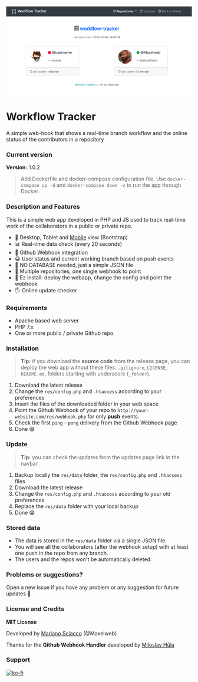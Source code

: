 ![Workflow Tracker Desktop view](_docs/workflow-desktop.png)

# Workflow Tracker

A simple web-hook that shows a real-time branch workflow and the online status of the contributors in a repository

### Current version

**Version:** 1.0.2

> Add Dockerfile and docker-compose configuration file. Use `docker-compose up -d` and `docker-compose down -v` to run the app through Docker.

### Description and Features

This is a simple web app developed in PHP and JS used to track real-time work of the collaborators in a public or private repo. 

- :iphone: Desktop, Tablet and [Mobile](_docs/workflow-mobile.png) view (Bootstrap)
- :bar_chart: Real-time data check (every 20 seconds)
- :call_me_hand: Github Webhook integration
- :grinning: User status and current working branch based on push events
- :page_with_curl: NO DATABASE needed, just a simple JSON file
- :open_file_folder: Multiple repositories, one single webhook to point
- :electric_plug: Ez install: deploy the webapp, change the config and point the webhook
- :raised_hand_with_fingers_splayed: Online update checker


### Requirements

- Apache based web server
- PHP 7.x
- One or more public / private Github repo.


### Installation

> **Tip:** if you download the **source code** from the release page, you can deploy the web app without these files: `.gitignore`, `LICENSE`, `README.md`, folders starting with underscore (`_folder`).

1. Download the latest release
2. Change the `res/config.php` and `.htaccess` according to your preferences
3. Insert the files of the downloaded folder in your web space
4. Point the Github Webhook of your repo to `http://your-website.com/res/webhook.php` for only **push** events.
5. Check the first `ping` - `pong` delivery from the Github Webhook page
6. Done :smile:

### Update

> **Tip:** you can check the updates from the updates page link in the navbar

1. Backup locally the `res/data` folder, the `res/config.php` and `.htaccess` files
2. Download the latest release
3. Change the `res/config.php` and `.htaccess` according to your old preferences
4. Replace the `res/data` folder with your local backup
5. Done :grin:

### Stored data

- The data is stored in the `res/data` folder via a single JSON file.
- You will see all the collaborators (after the webhook setup) with at least one push in the repo from any branch.
- The users and the repos won't be automatically deleted.


### Problems or suggestions?

Open a new issue if you have any problem or any suggestion for future updates :slightly_smiling_face:

### License and Credits

**MIT License**

Developed by [Mariano Sciacco](https://marianosciacco.it) (@Maxelweb)

Thanks for the __Github Webhook Handler__ developed by [Miloslav Hůla](https://github.com/milo)

### Support

[![ko-fi](https://www.ko-fi.com/img/githubbutton_sm.svg)](https://ko-fi.com/H2H6VK9N)
